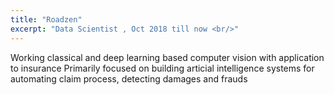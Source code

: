 ```yaml
---
title: "Roadzen"
excerpt: "Data Scientist , Oct 2018 till now <br/>"
---
```

Working classical and deep learning based computer vision with application to insurance Primarily focused on building articial intelligence systems for
automating claim process, detecting damages and frauds 
